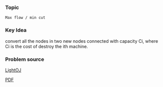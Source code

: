 
### Topic

    Max flow / min cut


### Key Idea

convert all the nodes in two new nodes connected with capacity Ci, where
Ci is the cost of destroy the ith machine.

### Problem source

[LightOJ](http://lightoj.com/volume_showproblem.php?problem=1177)

[PDF](http://lightoj.com/volume_showproblem.php?problem=1177&language=english&type=pdf)

